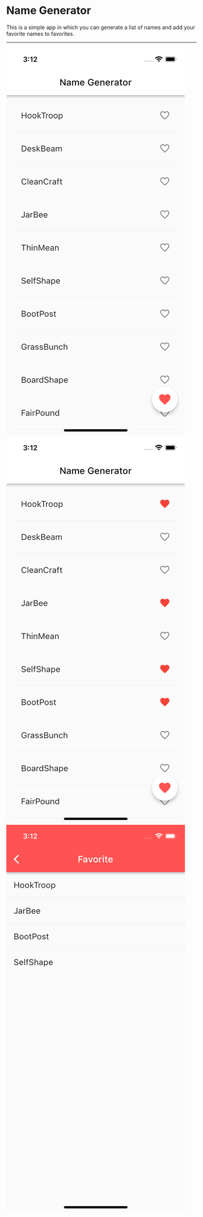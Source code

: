 # Name Generator
This is a simple app in which you can generate a list of names and add your favorite names to favorites.
___
![](assets/1.png)
![](assets/2.png)
![](assets/3.png)